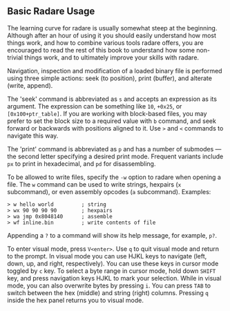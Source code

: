 ## Basic Radare Usage

The learning curve for radare is usually somewhat steep at the beginning. Although after an hour of using it you should easily understand how most things work, and how to combine various tools radare offers, you are encouraged to read the rest of this book to understand how some non-trivial things work, and to ultimately improve your skills with radare.

Navigation, inspection and modification of a loaded binary file is performed using three simple actions: seek (to position), print (buffer), and alterate (write, append).

The 'seek' command is abbreviated as `s` and accepts an expression as its argument. The expression can be something like `10`, `+0x25`, or `[0x100+ptr_table]`. If you are working with block-based files, you may prefer to set the block size to a required value with `b` command, and seek forward or backwards with positions aligned to it. Use `>` and `<` commands to navigate this way.

The 'print' command is abbreviated as `p` and has a number of submodes — the second letter specifying a desired print mode. Frequent variants include `px` to print in hexadecimal, and `pd` for disassembling.

To be allowed to write files, specify the `-w` option to radare when opening a file. The `w` command can be used to write strings, hexpairs (`x` subcommand), or even assembly opcodes (`a` subcommand). Examples:

    > w hello world         ; string
    > wx 90 90 90 90        ; hexpairs
    > wa jmp 0x8048140      ; assemble
    > wf inline.bin         ; write contents of file

Appending a `?` to a command will show its help message, for example, `p?`.

To enter visual mode, press `V<enter>`. Use `q` to quit visual mode and return to the prompt.
In visual mode you can use HJKL keys to navigate (left, down, up, and right, respectively). You can use these keys in cursor mode toggled by `c` key. To select a byte range in cursor mode, hold down `SHIFT` key, and press navigation keys HJKL to mark your selection.
While in visual mode, you can also overwrite bytes by pressing `i`. You can press `TAB` to switch between the hex (middle) and string (right) columns. Pressing `q` inside the hex panel returns you to visual mode.
